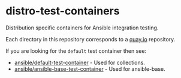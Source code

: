 # distro-test-containers
Distribution specific containers for Ansible integration testing.

Each directory in this repository corresponds to a [quay.io](https://quay.io/organization/ansible) repository.

If you are looking for the `default` test container then see:

* [ansible/default-test-container](https://github.com/ansible/default-test-container/) - Used for collections.
* [ansible/ansible-base-test-container](https://github.com/ansible/ansible-base-test-container/) - Used for ansible-base.
